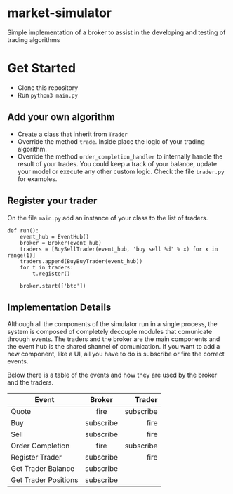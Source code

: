 # market-simulator
Simple implementation of a broker to assist in the developing and testing of trading algorithms

# Get Started

- Clone this repository
- Run `python3 main.py`

## Add your own algorithm

- Create a class that inherit from `Trader`
- Override the method `trade`. Inside place the logic of your trading algorithm.
- Override the method `order_completion_handler` to internally handle the result of your trades. You could keep a track of your balance, update your model or execute any other custom logic. Check the file `trader.py` for examples.

## Register your trader

On the file `main.py` add an instance of your class to the list of traders.
```
def run():
    event_hub = EventHub()
    broker = Broker(event_hub)
    traders = [BuySellTrader(event_hub, 'buy sell %d' % x) for x in range(1)]
    traders.append(BuyBuyTrader(event_hub))
    for t in traders:
        t.register()

    broker.start(['btc'])
```
## Implementation Details

Although all the components of the simulator run in a single process, the system is composed of completely decouple modules that comunicate through events. The traders and the broker are the main components and the event hub is the shared shannel of comunication. If you want to add a new component, like a UI, all you have to do is subscribe or fire the correct events.

Below there is a table of the events and how they are used by the broker and the traders.

| Event        | Broker           | Trader  |
| ------------- |:-------------:| -----:|
| Quote | fire | subscribe |
| Buy | subscribe | fire |
| Sell | subscribe | fire |
| Order Completion | fire | subscribe |
| Register Trader | subscribe | fire |
| Get Trader Balance | subscribe | |
| Get Trader Positions | subscribe | |


